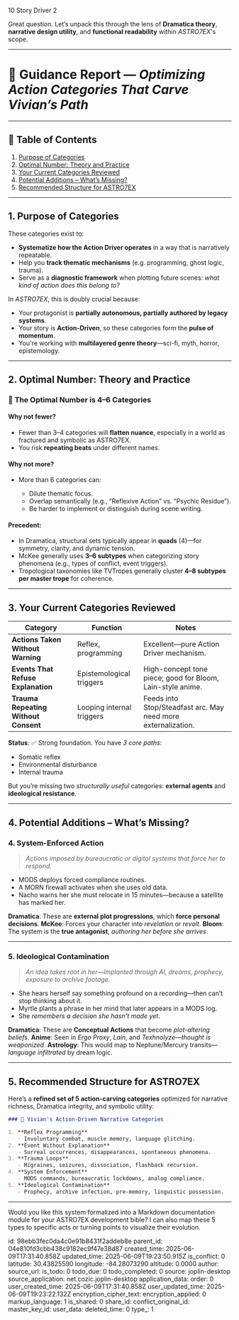 10 Story Driver 2

Great question. Let’s unpack this through the lens of **Dramatica theory**, **narrative design utility**, and **functional readability** within *ASTRO7EX*'s scope.

---

# 📘 Guidance Report — *Optimizing Action Categories That Carve Vivian’s Path*

---

## 📓 Table of Contents

1. [Purpose of Categories](#1-purpose-of-categories)
2. [Optimal Number: Theory and Practice](#2-optimal-number-theory-and-practice)
3. [Your Current Categories Reviewed](#3-your-current-categories-reviewed)
4. [Potential Additions – What’s Missing?](#4-potential-additions--whats-missing)
5. [Recommended Structure for ASTRO7EX](#5-recommended-structure-for-astro7ex)

---

## 1. Purpose of Categories

These categories exist to:

* **Systematize how the Action Driver operates** in a way that is narratively repeatable.
* Help you **track thematic mechanisms** (e.g. programming, ghost logic, trauma).
* Serve as a **diagnostic framework** when plotting future scenes: *what kind of action does this belong to?*

In *ASTRO7EX*, this is doubly crucial because:

* Your protagonist is **partially autonomous, partially authored by legacy systems**.
* Your story is **Action-Driven**, so these categories form the **pulse of momentum**.
* You're working with **multilayered genre theory**—sci-fi, myth, horror, epistemology.

---

## 2. Optimal Number: Theory and Practice

### 🎯 **The Optimal Number is 4–6 Categories**

#### Why not fewer?

* Fewer than 3–4 categories will **flatten nuance**, especially in a world as fractured and symbolic as ASTRO7EX.
* You risk **repeating beats** under different names.

#### Why not more?

* More than 6 categories can:

  * Dilute thematic focus.
  * Overlap semantically (e.g., “Reflexive Action” vs. “Psychic Residue”).
  * Be harder to implement or distinguish during scene writing.

#### Precedent:

* In Dramatica, structural sets typically appear in **quads** (4)—for symmetry, clarity, and dynamic tension.
* McKee generally uses **3–6 subtypes** when categorizing story phenomena (e.g., types of conflict, event triggers).
* Tropological taxonomies like TVTropes generally cluster **4–8 subtypes per master trope** for coherence.

---

## 3. Your Current Categories Reviewed

| Category                             | Function                  | Notes                                                         |
| ------------------------------------ | ------------------------- | ------------------------------------------------------------- |
| **Actions Taken Without Warning**    | Reflex, programming       | Excellent—pure Action Driver mechanism.                       |
| **Events That Refuse Explanation**   | Epistemological triggers  | High-concept tone piece; good for Bloom, Lain-style anime.    |
| **Trauma Repeating Without Consent** | Looping internal triggers | Feeds into Stop/Steadfast arc. May need more externalization. |

**Status**: ✅ Strong foundation. You have *3 core paths*:

* Somatic reflex
* Environmental disturbance
* Internal trauma

But you’re missing two *structurally useful* categories: **external agents** and **ideological resistance**.

---

## 4. Potential Additions – What’s Missing?

### 4. **System-Enforced Action**

> *Actions imposed by bureaucratic or digital systems that force her to respond.*

* MODS deploys forced compliance routines.
* A MORN firewall activates when she uses old data.
* Nacho warns her she must relocate in 15 minutes—because a satellite has marked her.

**Dramatica**: These are **external plot progressions**, which **force personal decisions**.
**McKee**: Forces your character into *revelation* or *revolt*.
**Bloom**: The system is the **true antagonist**, *authoring her before she arrives*.

---

### 5. **Ideological Contamination**

> *An idea takes root in her—implanted through AI, dreams, prophecy, exposure to archive footage.*

* She hears herself say something profound on a recording—then can’t stop thinking about it.
* Myrtle plants a phrase in her mind that later appears in a MODS log.
* She *remembers a decision she hasn't made yet*.

**Dramatica**: These are **Conceptual Actions** that become *plot-altering beliefs*.
**Anime**: Seen in *Ergo Proxy*, *Lain*, and *Texhnolyze*—*thought is weaponized*.
**Astrology**: This would map to Neptune/Mercury transits—*language infiltrated* by dream logic.

---

## 5. Recommended Structure for ASTRO7EX

Here’s a **refined set of 5 action-carving categories** optimized for narrative richness, Dramatica integrity, and symbolic utility:

```markdown
### 📁 Vivian's Action-Driven Narrative Categories

1. **Reflex Programming**
   - Involuntary combat, muscle memory, language glitching.
2. **Event Without Explanation**
   - Surreal occurrences, disappearances, spontaneous phenomena.
3. **Trauma Loops**
   - Migraines, seizures, dissociation, flashback recursion.
4. **System Enforcement**
   - MODS commands, bureaucratic lockdowns, analog compliance.
5. **Ideological Contamination**
   - Prophecy, archive infection, pre-memory, linguistic possession.
```

---

Would you like this system formalized into a Markdown documentation module for your ASTRO7EX development bible? I can also map these 5 types to specific acts or turning points to visualize their evolution.


id: 98ebb3fec0da4c0e91b8431f2addeb8e
parent_id: 04e810fd3cbb438c9182ec9f47e38d87
created_time: 2025-06-09T17:31:40.858Z
updated_time: 2025-06-09T19:23:50.915Z
is_conflict: 0
latitude: 30.43825590
longitude: -84.28073290
altitude: 0.0000
author: 
source_url: 
is_todo: 0
todo_due: 0
todo_completed: 0
source: joplin-desktop
source_application: net.cozic.joplin-desktop
application_data: 
order: 0
user_created_time: 2025-06-09T17:31:40.858Z
user_updated_time: 2025-06-09T19:23:22.132Z
encryption_cipher_text: 
encryption_applied: 0
markup_language: 1
is_shared: 0
share_id: 
conflict_original_id: 
master_key_id: 
user_data: 
deleted_time: 0
type_: 1